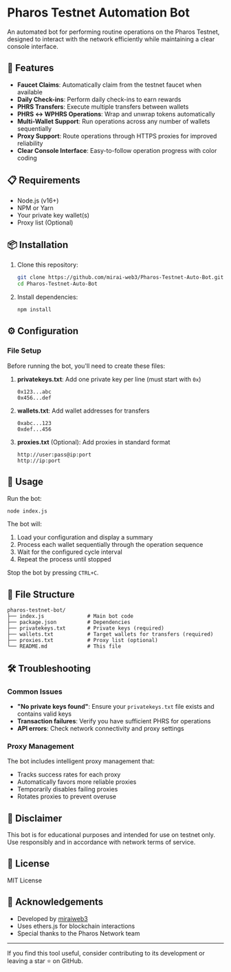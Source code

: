 # Pharos Testnet Automation Bot

An automated bot for performing routine operations on the Pharos Testnet, designed to interact with the network efficiently while maintaining a clear console interface.

## 🚀 Features

- **Faucet Claims**: Automatically claim from the testnet faucet when available
- **Daily Check-ins**: Perform daily check-ins to earn rewards
- **PHRS Transfers**: Execute multiple transfers between wallets
- **PHRS ↔ WPHRS Operations**: Wrap and unwrap tokens automatically
- **Multi-Wallet Support**: Run operations across any number of wallets sequentially
- **Proxy Support**: Route operations through HTTPS proxies for improved reliability
- **Clear Console Interface**: Easy-to-follow operation progress with color coding

## 📋 Requirements

- Node.js (v16+)
- NPM or Yarn
- Your private key wallet(s)
- Proxy list (Optional)

## 📦 Installation

1. Clone this repository:
   ```bash
   git clone https://github.com/mirai-web3/Pharos-Testnet-Auto-Bot.git
   cd Pharos-Testnet-Auto-Bot
   ```

2. Install dependencies:
   ```bash
   npm install
   ```

## ⚙️ Configuration

### File Setup

Before running the bot, you'll need to create these files:

1. **privatekeys.txt**: Add one private key per line (must start with `0x`)
   ```
   0x123...abc
   0x456...def
   ```

2. **wallets.txt**: Add wallet addresses for transfers
   ```
   0xabc...123
   0xdef...456
   ```

3. **proxies.txt** (Optional): Add proxies in standard format
   ```
   http://user:pass@ip:port
   http://ip:port
   ```

## 🔄 Usage

Run the bot:

```bash
node index.js
```

The bot will:
1. Load your configuration and display a summary
2. Process each wallet sequentially through the operation sequence
3. Wait for the configured cycle interval
4. Repeat the process until stopped

Stop the bot by pressing `CTRL+C`.

## 📂 File Structure

```
pharos-testnet-bot/
├── index.js              # Main bot code
├── package.json          # Dependencies
├── privatekeys.txt       # Private keys (required)
├── wallets.txt           # Target wallets for transfers (required)
├── proxies.txt           # Proxy list (optional)
└── README.md             # This file
```

## 🛠️ Troubleshooting

### Common Issues

- **"No private keys found"**: Ensure your `privatekeys.txt` file exists and contains valid keys
- **Transaction failures**: Verify you have sufficient PHRS for operations
- **API errors**: Check network connectivity and proxy settings

### Proxy Management

The bot includes intelligent proxy management that:
- Tracks success rates for each proxy
- Automatically favors more reliable proxies
- Temporarily disables failing proxies
- Rotates proxies to prevent overuse

## 📢 Disclaimer

This bot is for educational purposes and intended for use on testnet only. Use responsibly and in accordance with network terms of service.

## 📄 License

MIT License

## 🙏 Acknowledgements

- Developed by [miraiweb3](https://github.com/mirai-web3)
- Uses ethers.js for blockchain interactions
- Special thanks to the Pharos Network team

---

If you find this tool useful, consider contributing to its development or leaving a star ⭐ on GitHub.
